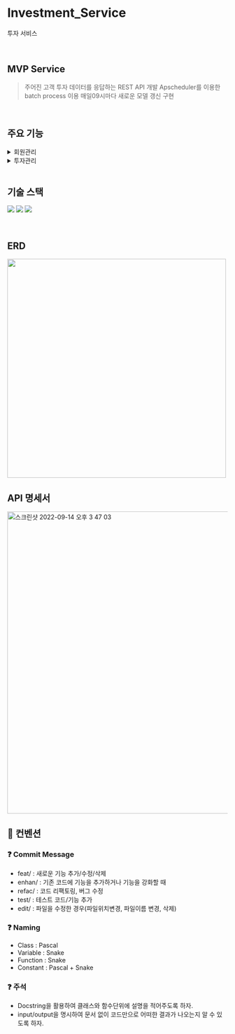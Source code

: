# Investment_Service
투자 서비스

<br>

## MVP Service
> 주어진 고객 투자 데이터를 응답하는 REST API 개발
> Apscheduler를 이용한 batch process 이용
> 매일09시마다 새로운 모델 갱신 구현
<br>


## 주요 기능

<details>
<summary> 회원관리 </summary>

- 사용자 정보
    - 기본정보
        - 이름
        - 패스워드
- 공통기능
    - 로그인
    
</details>

<details>
<summary> 투자관리 </summary>

- 데이터 조회
    - 투자 화면
        - 계좌명
        - 증권사
        - 계좌번호
        - 계좌 총 자산
    - 투자 상세 화면
        - 계좌명
        - 증권사
        - 계좌번호
        - 계좌 총 자산
        - 투자 원금
        - 총 수익금 (총 자산 - 투자 원금)
        - 수익률 (총 수익금 / 투자 원금 * 100)
    - 보유 종목 화면
        - 보유 종목명
        - 보유 종목의 자산군
        - 보유 종목의 평가 금액 (종목 보유 수량 * 종목 현재가)
        - 보유 종목 ISIN
        
- 투자금 입금
    - **Phase1** : 입금 거래 정보들을 서버에 등록
        
        - 요청 데이터
            - 계좌번호
            - 고객명
            - 거래 금액
        - 응답 데이터
            - 거래정보 식별자 - 요청 데이터 묶음을 식별할 수 있는 key 값
        
        요청 데이터
        
        ```bash
        {
        "account_number": "123123",
        "user_name": "아이작",
        "transfer_amount": 1000
        }
        ```
        
        응답 데이터
        
        ```bash
        {
        "transfer_identifier": 111
        }
        ```
        
    - **Phase2** : 위에서 등록한 거래정보 검증 후 실제 고객의 자산을 업데이트.
        
        거래 정보를 hashing 하여 서버에 phase2 요청을 하면 
        
        서버에서는 phase1 에서 등록하여 
        
        저장된 데이터를 hashing 하여 
        
        동일한 데이터에 대한 요청인지 *검증을 합니다.ㄴ*
        
        검증에 성공하면 고객의 총 자산을 업데이트하고 성공 응답을 하고, 검증 실패 시 자산 업데이트 없이 실패 응답을 합니다.
        
        (hint: 입금된 금액은 현금 자산입니다.)
        
        - 요청 데이터
            - phase1 요청 데이터 계좌번호, 고객명, 거래 금액 순서로 연결한 string 을 hash한 string. -hash 알고리즘은 자유롭게 선택하여도 좋습니다.
            - phase1 에서 응답받은 거래정보 식별자
        - 응답 데이터
            - 입금 거래 결과
        
        요청 데이터
        
        ```bash
        {
        "signature": "82b64b05dfe897e1c2bce88a62467c084d79365af1", 
        // "123123아이작
        1000" 을 sha512 hash 한 값.
        "transfer_identifier": 111
        }
        ```
        
        응답 데이터
        
        ```bash
        {
        "status": true
        }
        ```
</details>

<br>

## 기술 스택
<img src="https://img.shields.io/badge/Python 3.9.0-3776AB?style=flat-square&logo=Python&logoColor=white"/> <img src="https://img.shields.io/badge/Django-092E20?style=flat-square&logo=Django&logoColor=white"/> <img src="https://img.shields.io/badge/Django REST framework-092E20?style=flat-square&logo=Django REST framework&logoColor=white"/> 

<br>

## ERD
<img width="500" src="https://user-images.githubusercontent.com/104303285/190586254-b163d772-cd18-4164-a3f8-3430c4c695b1.png" />
<br>

## API 명세서
<img width="690" alt="스크린샷 2022-09-14 오후 3 47 03" src="https://user-images.githubusercontent.com/104303285/190586453-ffee7d87-5f9f-47b1-ae19-f2c5a6c867b2.png">



<br>

## 📌 컨벤션

### ❓ Commit Message

- feat/ : 새로운 기능 추가/수정/삭제
- enhan/ : 기존 코드에 기능을 추가하거나 기능을 강화할 때
- refac/ : 코드 리팩토링, 버그 수정
- test/ : 테스트 코드/기능 추가
- edit/ : 파일을 수정한 경우(파일위치변경, 파일이름 변경, 삭제)

### ❓ Naming

- Class : Pascal
- Variable : Snake
- Function : Snake
- Constant : Pascal + Snake

### ❓ 주석

- Docstring을 활용하여 클래스와 함수단위에 설명을 적어주도록 하자.
- input/output을 명시하여 문서 없이 코드만으로 어떠한 결과가 나오는지 알 수 있도록 하자.
